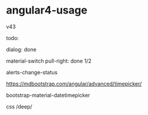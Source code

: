 # angular4-usage

v43


todo:

dialog: done

material-switch pull-right: done 1/2

alerts-change-status

<timepicker></timepicker>
https://mdbootstrap.com/angular/advanced/timepicker/

bootstrap-material-datetimepicker

css /deep/
